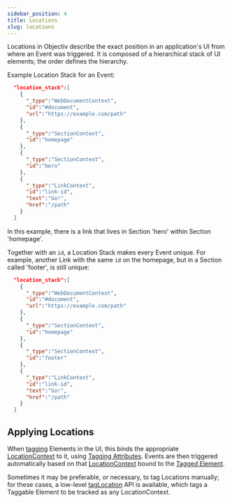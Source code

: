 ```yaml
---
sidebar_position: 4
title: Locations
slug: locations
---
```


Locations in Objectiv describe the exact position in an application's UI from where an Event was triggered. 
It is composed of a hierarchical stack of UI elements; the order defines the hierarchy.

Example Location Stack for an Event:
```json
  "location_stack":[
    {
      "_type":"WebDocumentContext",
      "id":"#document",
      "url":"https://example.com/path"
    },
    {
      "_type":"SectionContext",
      "id":"homepage"
    },
    {
      "_type":"SectionContext",
      "id":"hero"
    },
    {
      "_type":"LinkContext",
      "id":"link-id",
      "text":"Go!",
      "href":"/path"
    }
  ]
```

In this example, there is a link that lives in Section 'hero' within Section 'homepage'.

Together with an `id`, a Location Stack makes every Event unique. For example, another Link with the same 
`id` on the homepage, but in a Section called 'footer', is still unique:

```json
  "location_stack":[
    {
      "_type":"WebDocumentContext",
      "id":"#document",
      "url":"https://example.com/path"
    },
    {
      "_type":"SectionContext",
      "id":"homepage"
    },
    {
      "_type":"SectionContext",
      "id":"footer"
    },
    {
      "_type":"LinkContext",
      "id":"link-id",
      "text":"Go!",
      "href":"/path"
    }
  ]
```

## Applying Locations

When [tagging](/tracking/api-reference/locationTaggers/overview.md) Elements in the UI, this binds the 
appropriate [LocationContext](/taxonomy/location-contexts/overview.md) to it, using 
[Tagging Attributes](/tracking/api-reference/definitions/TaggingAttribute.md). Events are then triggered 
automatically based on that [LocationContext](/taxonomy/location-contexts/overview.md) bound to the 
[Tagged Element](/tracking/core-concepts/tagging.md#tagged-elements).


Sometimes it may be preferable, or necessary, to tag Locations manually; for these cases, a low-level 
[tagLocation](/tracking/api-reference/locationTaggers/tagLocation.md) API is available, which tags a Taggable 
Element to be tracked as any LocationContext.
